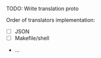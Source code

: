 TODO: Write translation proto

Order of translators implementation:
- [ ] JSON
- [ ] Makefile/shell
- ...